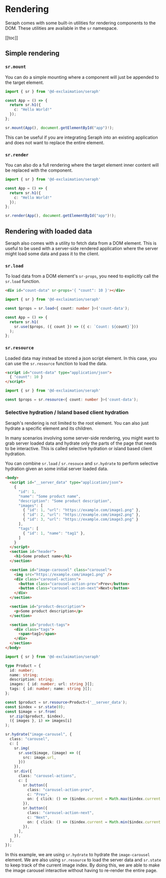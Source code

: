 # Rendering

Seraph comes with some built-in utilities for rendering components to the DOM. These utilities are available in the `sr` namespace.

[[toc]]

## Simple rendering

### `sr.mount`

You can do a simple mounting where a component will just be appended to the target element.

```ts
import { sr } from '@d-exclaimation/seraph'

const App = () => {
  return sr.h1({
    c: "Hello World!"
  });
};

sr.mount(App(), document.getElementById("app")!);
```

This can be useful if you are integrating Seraph into an existing application and does not want to replace the entire element.

### `sr.render`

You can also do a full rendering where the target element inner content will be replaced with the component.

```ts
import { sr } from '@d-exclaimation/seraph'

const App = () => {
  return sr.h1({
    c: "Hello World!"
  });
};

sr.render(App(), document.getElementById("app")!);
```

## Rendering with loaded data

Seraph also comes with a utility to fetch data from a DOM element. This is useful to be used with a server-side rendered application where the server might load some data and pass it to the client.

### `sr.load`

To load data from a DOM element's `sr-props`, you need to explicitly call the `sr.load` function.

```html
<div id="count-data" sr-props='{ "count": 10 }'></div>
```

```ts
import { sr } from '@d-exclaimation/seraph'

const $props = sr.load<{ count: number }>('count-data');

const App = () => {
  return sr.h1(
    sr.use($props, ({ count }) => ({ c: `Count: ${count}`}))
  );
};
```

### `sr.resource`

Loaded data may instead be stored a json script element. In this case, you can use the `sr.resource` function to load the data.

```html
<script id="count-data" type="application/json">
  { "count": 10 }
</script>
```

```ts
import { sr } from '@d-exclaimation/seraph'

const $props = sr.resource<{ count: number }>('count-data');
```

### Selective hydration / Island based client hydration

Seraph's rendering is not limited to the root element. You can also just hydrate a specific element and its children.

In many scenarios involving some server-side rendering, you might want to grab server loaded data and hydrate only the parts of the page that needs to be interactive.  This is called selective hydration or island based client hydration.

You can combine `sr.load` / `sr.resouce` and `sr.hydrate` to perform selective hydration given an some initial server loaded data.

```html
<body>
  <script id="__server_data" type="application/json">
    {
      "id": 1,
      "name": "Some product name",
      "description": "Some product description",
      "images": [
        { "id": 1, "url": "https://example.com/image1.png" },
        { "id": 2, "url": "https://example.com/image2.png" },
        { "id": 3, "url": "https://example.com/image3.png" }
      ],
      "tags": [
        { "id": 1, "name": "tag1" },
      ]
    }
  </script>
  <section id="header">
    <h1>Some product name</h1>
  </section>

  <section id="image-carousel" class="carousel">
    <img src="https://example.com/image1.png" />
    <div class="carousel-actions">
      <button class="carousel-action-prev">Prev</button>
      <button class="carousel-action-next">Next</button>
    </div>
  </section>

  <section id="product-description">
    <p>Some product description</p>
  </section>

  <section id="product-tags">
    <div class="tags">
      <span>tag1</span>
    </div>
  </section>
</body>
```

```ts
import { sr } from '@d-exclaimation/seraph'

type Product = {
  id: number;
  name: string;
  description: string;
  images: { id: number; url: string }[];
  tags: { id: number; name: string }[];
};

const $product = sr.resource<Product>('__server_data');
const $index = sr.state(0);
const $image = sr.from(
  sr.zip($product, $index), 
  ({ images }, i) => images[i]
);

sr.hydrate("image-carousel", {
  class: "carousel",
  c: [
    sr.img(
      sr.use($image, (image) => ({
        src: image.url,
      }))
    }),
    sr.div({
      class: "carousel-actions",
      c: [
        sr.button({
          class: "carousel-action-prev",
          c: "Prev",
          on: { click: () => ($index.current = Math.max($index.current - 1, 0)) },
        }),
        sr.button({
          class: "carousel-action-next",
          c: "Next",
          on: { click: () => ($index.current = Math.min($index.current + 1, $product.current.images.length - 1)) },
        }),
      ],
    }),
  ],
});
```
In this example, we are using `sr.hydrate` to hydrate the `image-carousel` element.  We are also using `sr.resource` to load the server data and `sr.state` to keep track of the current image index. By doing this, we are able to make the image carousel interactive without having to re-render the entire page.